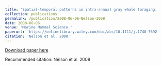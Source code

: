 ```yaml
---
title: "Spatial-temporal patterns in intra-annual gray whale foraging: characterizing interactions between predators and prey in Clayquot Sound, British Columbia, Canada."
collection: publications
permalink: /publication/2008-06-06-Nelson-2008
date: 2008-06-06
venue: 'Marine Mammal Science.'
paperurl: 'https://onlinelibrary.wiley.com/doi/abs/10.1111/j.1748-7692.2008.00190.x'
citation: 'Nelson et al. 2008'
---
```


<a href='https://onlinelibrary.wiley.com/doi/abs/10.1111/j.1748-7692.2008.00190.x'>Download paper here</a>

Recommended citation: Nelson et al. 2008